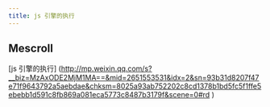 ```yaml
---
title: js 引擎的执行
---
```


## Mescroll

[js 引擎的执行] (http://mp.weixin.qq.com/s?__biz=MzAxODE2MjM1MA==&mid=2651553531&idx=2&sn=93b31d8207f47e71f9643792a5aebdae&chksm=8025a93ab752202c8cd1378b1bd5fc5f1ffe5ebebb1d591c8fb869a081eca5773c8487b3179f&scene=0#rd )
